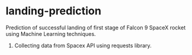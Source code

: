 # landing-prediction
Prediction of successful landing of first stage of Falcon 9 SpaceX rocket using Machine Learning techniques.

1. Collecting data from Spacex API using requests library.
